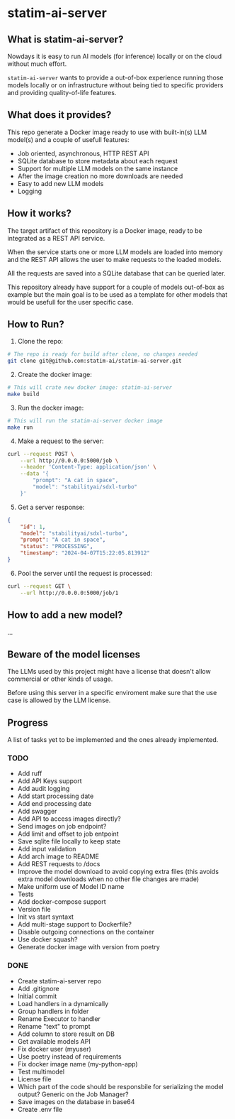 # statim-ai-server

## What is statim-ai-server?

Nowdays it is easy to run AI models (for inference) locally or on the cloud without much effort.

`statim-ai-server` wants to provide a out-of-box experience running those models locally or on infrastructure without being tied to specific providers and providing quality-of-life features.

## What does it provides?

This repo generate a Docker image ready to use with built-in(s) LLM model(s) and a couple of usefull features:

- Job oriented, asynchronous, HTTP REST API
- SQLite database to store metadata about each request
- Support for multiple LLM models on the same instance
- After the image creation no more downloads are needed
- Easy to add new LLM models
- Logging

## How it works?

The target artifact of this repository is a Docker image, ready to be integrated as a REST API service.

When the service starts one or more LLM models are loaded into memory and the REST API allows the user to make requests to the loaded models.

All the requests are saved into a SQLite database that can be queried later.

This repository already have support for a couple of models out-of-box as example but the main goal is to be used as a template for other models that would be usefull for the user specific case.

## How to Run?

1. Clone the repo:
```sh
# The repo is ready for build after clone, no changes needed
git clone git@github.com:statim-ai/statim-ai-server.git
```

2. Create the docker image:
```sh
# This will crate new docker image: statim-ai-server
make build
```

3. Run the docker image:
```sh
# This will run the statim-ai-server docker image
make run
```

4. Make a request to the server:
```sh
curl --request POST \
    --url http://0.0.0.0:5000/job \
    --header 'Content-Type: application/json' \
    --data '{
        "prompt": "A cat in space",
        "model": "stabilityai/sdxl-turbo"
    }'
```

5. Get a server response:
```json
{
	"id": 1,
	"model": "stabilityai/sdxl-turbo",
	"prompt": "A cat in space",
	"status": "PROCESSING",
	"timestamp": "2024-04-07T15:22:05.813912"
}
```

6. Pool the server until the request is processed:
```sh
curl --request GET \
    --url http://0.0.0.0:5000/job/1
```

## How to add a new model?

...

## Beware of the model licenses

The LLMs used by this project might have a license that doesn't allow commercial or other kinds of usage.

Before using this server in a specific enviroment make sure that the use case is allowed by the LLM license.

## Progress

A list of tasks yet to be implemented and the ones already implemented.

### TODO
- Add ruff
- Add API Keys support
- Add audit logging
- Add start processing date
- Add end processing date
- Add swagger
- Add API to access images directly?
- Send images on job endpoint?
- Add limit and offset to job entpoint
- Save sqlite file locally to keep state
- Add input validation
- Add arch image to README
- Add REST requests to /docs
- Improve the model download to avoid copying extra files (this avoids extra model downloads when no other file changes are made)
- Make uniform use of Model ID name
- Tests
- Add docker-compose support
- Version file
- Init vs start syntaxt
- Add multi-stage support to Dockerfile?
- Disable outgoing connections on the container
- Use docker squash?
- Generate docker image with version from poetry

### DONE
- Create statim-ai-server repo
- Add .gitignore
- Initial commit
- Load handlers in a dynamically
- Group handlers in folder
- Rename Executor to handler
- Rename "text" to prompt
- Add column to store result on DB
- Get available models API
- Fix docker user (myuser)
- Use poetry instead of requirements
- Fix docker image name (my-python-app)
- Test multimodel
- License file
- Which part of the code should be responsbile for serializing the model output? Generic on the Job Manager?
- Save images on the database in base64
- Create .env file